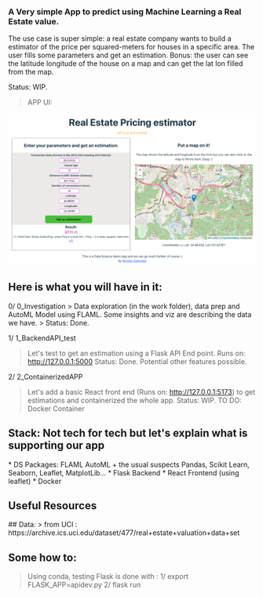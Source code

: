 ### A Very simple App to predict using Machine Learning a Real Estate value.

The use case is super simple: a real estate company wants to build a estimator of the price per squared-meters for houses in a specific area. The user fills some parameters and get an estimation.
Bonus: the user can see the latitude longitude of the house on a map and can get the lat lon filled from the map.

Status: WIP.

> APP UI: 
<img src="./Real Estate Pricing Estimator App Screenshot.png" />

<h2>Here is what you will have in it:</h2>
0/ 0_Investigation
> Data exploration (in the work folder), data prep and AutoML Model using FLAML. Some insights and viz are describing the data we have.
> Status: Done.

1/ 1_BackendAPI_test
> Let's test to get an estimation using a Flask API End point. Runs on: http://127.0.0.1:5000
> Status: Done. Potential other features possible.

2/ 2_ContainerizedAPP
> Let's add a basic React front end (Runs on: http://127.0.0.1:5173) to get estimations and containerized the whole app.
> Status: WIP.
> TO DO: Docker Container

<h2>Stack: Not tech for tech but let's explain what is supporting our app</h2>
* DS Packages: FLAML AutoML + the usual suspects Pandas, Scikit Learn, Seaborn, Leaflet, MatplotLib...
* Flask Backend
* React Frontend (using leaflet)
* Docker

<h2>Useful Resources </h2>
## Data:
> from UCI : https://archive.ics.uci.edu/dataset/477/real+estate+valuation+data+set


## Some how to:
> Using conda, testing Flask is done with : 1/ export FLASK_APP=apidev.py 2/ flask run